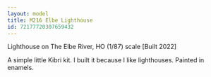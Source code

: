```yaml
---
layout: model
title: M216 Elbe Lighthouse
id: 72177720307659432
---
```


Lighthouse on The Elbe River, HO (1/87) scale  [Built 2022]

A simple little Kibri kit. I built it because I like lighthouses. Painted in enamels.


